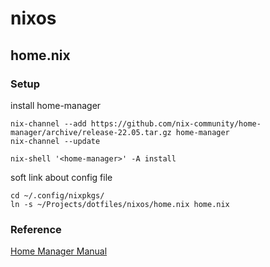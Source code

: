 # nixos

## home.nix

### Setup

install home-manager  

```shell
nix-channel --add https://github.com/nix-community/home-manager/archive/release-22.05.tar.gz home-manager
nix-channel --update

nix-shell '<home-manager>' -A install
```

soft link about config file  

```shell
cd ~/.config/nixpkgs/
ln -s ~/Projects/dotfiles/nixos/home.nix home.nix
```

### Reference

[Home Manager Manual](https://nix-community.github.io/home-manager/index.html#sec-install-standalone)  
